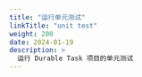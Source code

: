 ```yaml
---
title: "运行单元测试"
linkTitle: "unit test"
weight: 200
date: 2024-01-19
description: >
  运行 Durable Task 项目的单元测试
---
```













